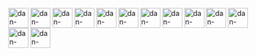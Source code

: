 <!--
https://github-readme-streak-stats.herokuapp.com/?user=DanielAniya

[![Anurag's GitHub stats](https://github-readme-stats.vercel.app/api?username=DanielAniya)](https://github.com/anuraghazra/github-readme-stats)


<div>
  <img height="180em" src="https://github-readme-stats.vercel.app/api?username=DanielAniya&show_icons=true&theme=dracula&include_all_commits=true&count_private=true" />
  <img height="180em" src="https://github-readme-stats.vercel.app/api/top-langs/?username=DanielAniya&layout=compact&theme=dracula&langs_count=16" />  
</div>
-->

<div style="display: inline_block"> <br>
  <img align="center" alt="dan-docker" height="40" width="40" src="https://cdn.jsdelivr.net/gh/devicons/devicon@latest/icons/docker/docker-original.svg" />
  <img align="center" alt="dan-composer" height="40" width="40" src="https://cdn.jsdelivr.net/gh/devicons/devicon@latest/icons/composer/composer-original.svg" />
  <img align="center" alt="dan-mysql" height="40" width="40" src="https://cdn.jsdelivr.net/gh/devicons/devicon@latest/icons/mysql/mysql-original.svg" />
  <img align="center" alt="dan-node" height="40" width="40" src="https://cdn.jsdelivr.net/gh/devicons/devicon@latest/icons/nodejs/nodejs-original.svg" />
  <img align="center" alt="dan-express" height="40" width="40" src="https://cdn.jsdelivr.net/gh/devicons/devicon@latest/icons/express/express-original.svg" />
  <img align="center" alt="dan-sequelize" height="40" width="40" src="https://cdn.jsdelivr.net/gh/devicons/devicon@latest/icons/sequelize/sequelize-original.svg" />
  <img align="center" alt="dan-typescript" height="40" width="40" src="https://cdn.jsdelivr.net/gh/devicons/devicon@latest/icons/typescript/typescript-original.svg" />
  <img align="center" alt="dan-mongodb" height="40" width="40" src="https://cdn.jsdelivr.net/gh/devicons/devicon@latest/icons/mongodb/mongodb-original.svg" />
  <img align="center" alt="dan-python" height="40" width="40" src="https://cdn.jsdelivr.net/gh/devicons/devicon@latest/icons/python/python-original.svg" />
  <img align="center" alt="dan-flask" height="40" width="40" src="https://cdn.jsdelivr.net/gh/devicons/devicon@latest/icons/flask/flask-original.svg" />
  <img align="center" alt="dan-django" height="40" width="40" src="https://cdn.jsdelivr.net/gh/devicons/devicon@latest/icons/django/django-plain.svg" />
  <img align="center" alt="dan-pytest" height="40" width="40" src="https://cdn.jsdelivr.net/gh/devicons/devicon@latest/icons/pytest/pytest-original.svg" />
  <img align="center" alt="dan-selenium" height="40" width="40" src="https://cdn.jsdelivr.net/gh/devicons/devicon@latest/icons/selenium/selenium-original.svg" />

</div>
